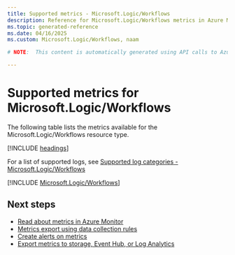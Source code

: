```yaml
---
title: Supported metrics - Microsoft.Logic/Workflows
description: Reference for Microsoft.Logic/Workflows metrics in Azure Monitor.
ms.topic: generated-reference
ms.date: 04/16/2025
ms.custom: Microsoft.Logic/Workflows, naam

# NOTE:  This content is automatically generated using API calls to Azure. Any edits made on these files will be overwritten in the next run of the script. 

---
```


  
# Supported metrics for Microsoft.Logic/Workflows
  
The following table lists the metrics available for the Microsoft.Logic/Workflows resource type.  
  
  
[!INCLUDE [headings](~/reusable-content/ce-skilling/azure/includes/azure-monitor/reference/metrics/metrics-headings.md)]  
  
  
  
For a list of supported logs, see [Supported log categories - Microsoft.Logic/Workflows](../supported-logs/microsoft-logic-workflows-logs.md)  
  
 

[!INCLUDE [Microsoft.Logic/Workflows](~/reusable-content/ce-skilling/azure/includes/azure-monitor/reference/metrics/microsoft-logic-workflows-metrics-include.md)]  



## Next steps

- [Read about metrics in Azure Monitor](/azure/azure-monitor/data-platform)
- [Metrics export using data collection rules](/azure/azure-monitor/essentials/data-collection-metrics)
- [Create alerts on metrics](/azure/azure-monitor/alerts/alerts-overview)
- [Export metrics to storage, Event Hub, or Log Analytics](/azure/azure-monitor/essentials/platform-logs-overview)
